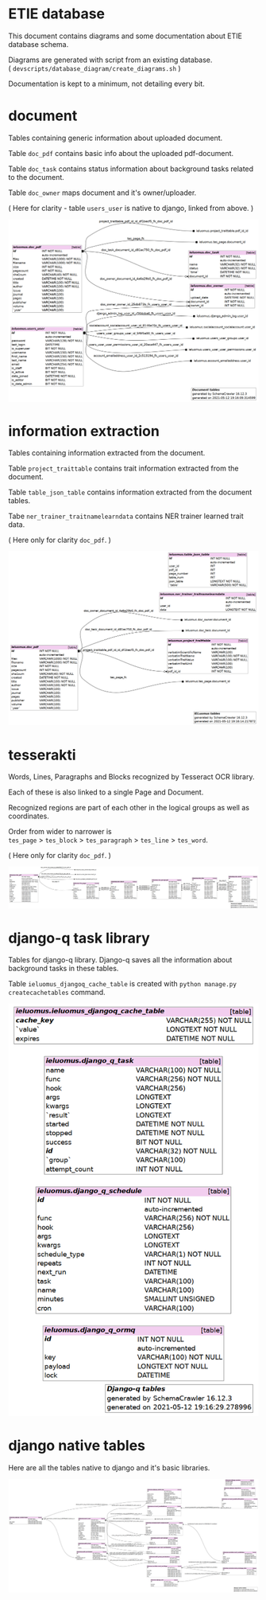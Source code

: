ETIE database
=========

This document contains diagrams and some documentation about ETIE database schema. 

Diagrams are generated with script from an existing database.  
( `devscripts/database_diagram/create_diagrams.sh` )

Documentation is kept to a minimum, not detailing every bit.  

document
=====

Tables containing generic information about uploaded document.

Table `doc_pdf` contains basic info about the uploaded pdf-document.  

Table `doc_task` contains status information about background tasks related to the document.

Table `doc_owner` maps document and it's owner/uploader.  

( Here for clarity - table `users_user` is native to django, linked from above. )

![pdf tables](/docs/database/document_tables.png)
<!-- relative style -->
<!-- <img src="database/pdf_tables.png"> -->

information extraction
=====

Tables containing information extracted from the document.

Table `project_traittable` contains trait information extracted from the document.  

Table `table_json_table` contains information extracted from the document tables.  

Tabe `ner_trainer_traitnamelearndata` contains NER trainer learned trait data.  


( Here only for clarity `doc_pdf`. )  

![masterdata tables](/docs/database/ieluomus_tables.png)

tesserakti
=====

Words, Lines, Paragraphs and Blocks recognized by Tesseract OCR library.

Each of these is also linked to a single Page and Document.

Recognized regions are part of each other in the logical groups as well as coordinates.  

Order from wider to narrower is  
`tes_page` > `tes_block` > `tes_paragraph` > `tes_line` > `tes_word`.  

( Here only for clarity `doc_pdf`. )  

![tesserakti tables](/docs/database/tesseract_tables.png)

django-q task library
=====

Tables for django-q library. Django-q saves all the information about background tasks in these tables.  

Table `ieluomus_djangoq_cache_table` is created with `python manage.py createcachetables` command.

![tesserakti tables](/docs/database/djangoq_tables.png)

django native tables
=====

Here are all the tables native to django and it's basic libraries.

![tesserakti tables](/docs/database/django_tables.png)

